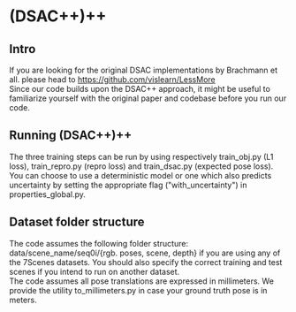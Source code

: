 # (DSAC++)++
## Intro
If you are looking for the original DSAC implementations by Brachmann et all. please head to https://github.com/vislearn/LessMore  
Since our code builds upon the DSAC++ approach, it might be useful to familiarize yourself with the original paper and codebase before you run our code.

## Running (DSAC++)++
The three training steps can be run by using respectively train_obj.py (L1 loss), train_repro.py (repro loss) and train_dsac.py (expected pose loss).  
You can choose to use a deterministic model or one which also predicts uncertainty by setting the appropriate flag ("with_uncertainty") in properties_global.py.  

## Dataset folder structure
The code assumes the following folder structure:  
data/scene_name/seq0i/{rgb. poses, scene, depth} if you are using any of the 7Scenes datasets.
You should also specify the correct training and test scenes if you intend to run on another dataset.   
The code assumes all pose translations are expressed in millimeters. We provide the utility to_millimeters.py in case your ground truth pose is in meters.
